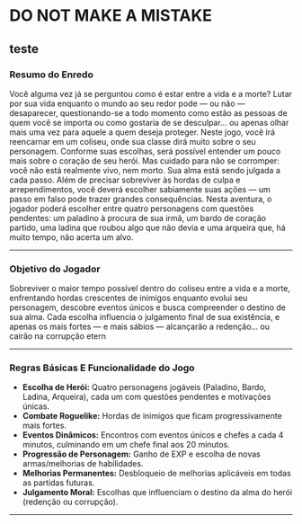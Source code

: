 # DO NOT MAKE A MISTAKE
teste
---

### Resumo do Enredo

Você alguma vez já se perguntou como é estar entre a vida e a morte? Lutar por sua vida enquanto o mundo ao seu redor pode — ou não — desaparecer, questionando-se a todo momento como estão as pessoas de quem você se importa ou como gostaria de se desculpar... ou apenas olhar mais uma vez para aquele a quem deseja proteger. Neste jogo, você irá reencarnar em um coliseu, onde sua classe dirá muito sobre o seu personagem. Conforme suas escolhas, será possível entender um pouco mais sobre o coração de seu herói. Mas cuidado para não se corromper: você não está realmente vivo, nem morto. Sua alma está sendo julgada a cada passo. Além de precisar sobreviver às hordas de culpa e arrependimentos, você deverá escolher sabiamente suas ações — um passo em falso pode trazer grandes consequências.
Nesta aventura, o jogador poderá escolher entre quatro personagens com questões pendentes: um paladino à procura de sua irmã, um bardo de coração partido, uma ladina que roubou algo que não devia e uma arqueira que, há muito tempo, não acerta um alvo.

---

### Objetivo do Jogador

Sobreviver o maior tempo possível dentro do coliseu entre a vida e a morte, enfrentando hordas crescentes de inimigos enquanto evolui seu personagem, descobre eventos únicos e busca compreender o destino de sua alma.
Cada escolha influencia o julgamento final de sua existência, e apenas os mais fortes — e mais sábios — alcançarão a redenção... ou cairão na corrupção etern

---

### Regras Básicas E Funcionalidade do Jogo

* **Escolha de Herói:** Quatro personagens jogáveis (Paladino, Bardo, Ladina, Arqueira), cada um com questões pendentes e motivações únicas.
* **Combate Roguelike:** Hordas de inimigos que ficam progressivamente mais fortes.
* **Eventos Dinâmicos:** Encontros com eventos únicos e chefes a cada 4 minutos, culminando em um chefe final aos 20 minutos.
* **Progressão de Personagem:** Ganho de EXP e escolha de novas armas/melhorias de habilidades.
* **Melhorias Permanentes:** Desbloqueio de melhorias aplicáveis em todas as partidas futuras.
* **Julgamento Moral:** Escolhas que influenciam o destino da alma do herói (redenção ou corrupção).

---

